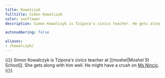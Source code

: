 ```yaml
---
title: Kowalczyk
fulltitle: Simon Kowalczyk
color: sunflower
description: Simon Kowalczyk is Tzipora's civics teacher. He gets along with him well. He might have a crush on Ms Nincic.

autonumbering: false

aliases:
- /kowalczyk/
---
```

{{<note gray>}}
Simon Kowalczyk is Tzipora's civics teacher at [[moshel|Moshel St School]]. She gets along with him well. He might have a crush on [Ms Nincic](/characters/nincic).
{{</note>}}